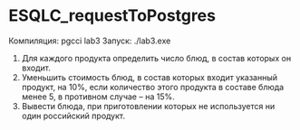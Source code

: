 # ESQLC_requestToPostgres

Компиляция: pgcci lab3
Запуск: ./lab3.exe 

1. Для каждого продукта определить число блюд, в состав которых он входит.
2. Уменьшить стоимость блюд, в состав которых входит указанный продукт, на 10%, если количество этого продукта в составе блюда менее 5, в противном случае – на 15%.
3. Вывести блюда, при приготовлении которых не используется ни один российский продукт.

